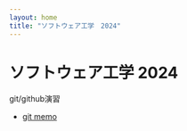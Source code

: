 ```yaml
---
layout: home
title: "ソフトウェア工学　2024"
---
```


# ソフトウェア工学 2024

git/github演習

* [git memo](/docs/git-memo)

